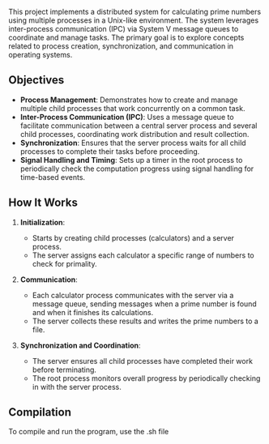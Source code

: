 This project implements a distributed system for calculating prime numbers using multiple processes in a Unix-like environment. The system leverages inter-process communication (IPC) via System V message queues to coordinate and manage tasks. The primary goal is to explore concepts related to process creation, synchronization, and communication in operating systems.

## Objectives

- **Process Management**: Demonstrates how to create and manage multiple child processes that work concurrently on a common task.
- **Inter-Process Communication (IPC)**: Uses a message queue to facilitate communication between a central server process and several child processes, coordinating work distribution and result collection.
- **Synchronization**: Ensures that the server process waits for all child processes to complete their tasks before proceeding.
- **Signal Handling and Timing**: Sets up a timer in the root process to periodically check the computation progress using signal handling for time-based events.

## How It Works

1. **Initialization**:
   - Starts by creating child processes (calculators) and a server process.
   - The server assigns each calculator a specific range of numbers to check for primality.

2. **Communication**:
   - Each calculator process communicates with the server via a message queue, sending messages when a prime number is found and when it finishes its calculations.
   - The server collects these results and writes the prime numbers to a file.

3. **Synchronization and Coordination**:
   - The server ensures all child processes have completed their work before terminating.
   - The root process monitors overall progress by periodically checking in with the server process.

## Compilation
To compile and run the program, use the .sh file
